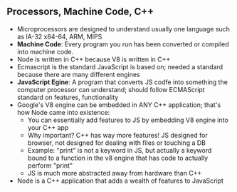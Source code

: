 ## Processors, Machine Code, C++
- Microprocessors are designed to understand usually one language such as IA-32 x84-64, ARM, MIPS
- **Machine Code**: Every program you run has been converted or compiled into machine code.
- Node is written in C++ because V8 is written in C++
- Ecmascript is the standard JavaScript is based on; needed a standard because there are many different engines
- **JavaScript Egine**: A program that converts JS codfe into something the computer processor can understand; should follow ECMAScript standard on features, functionality
- Google's V8 engine can be embedded in ANY C++ application; that's how Node came into existence:
  - You can essentially add features to JS by embedding V8 engine into your C++ app
  - Why important? C++ has way more features! JS designed for browser, not designed for dealing with files or touching a DB
  - Example: "print" is not a keyword in JS, but actually a keyword bound to a function in the v8 engine that has code to actually perform "print"
  - JS is much more abstracted away from hardware than C++
- Node is a C++ application that adds a wealth of features to JavaScript


